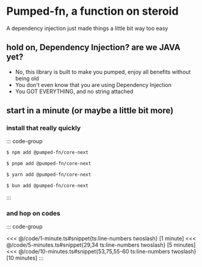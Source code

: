 # Pumped-fn, a function on steroid

A dependency injection just made things a little bit way too easy

## hold on, Dependency Injection? are we JAVA yet?

- No, this library is built to make you pumped, enjoy all benefits without being old
- You don't even know that you are using Dependency Injection
- You GOT EVERYTHING, and no string attached

## start in a minute (or maybe a little bit more)

### install that really quickly

::: code-group

```sh [npm]
$ npm add @pumped-fn/core-next
```

```sh [pnpm]
$ pnpm add @pumped-fn/core-next
```

```sh [yarn]
$ yarn add @pumped-fn/core-next
```

```sh [bun]
$ bun add @pumped-fn/core-next
```

:::

### and hop on codes

::: code-group

<<< @/code/1-minute.ts#snippet{ts:line-numbers twoslash} [1 minute]
<<< @/code/5-minutes.ts#snippet{29,34 ts:line-numbers twoslash} [5 minutes]
<<< @/code/10-minutes.ts#snippet{53,75,55-60 ts:line-numbers twoslash} [10 minutes]
:::

